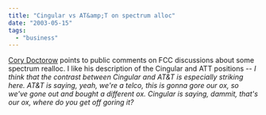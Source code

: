 ```yaml
---
title: "Cingular vs AT&amp;T on spectrum alloc"
date: "2003-05-15"
tags: 
  - "business"
---
```


[Cory Doctorow](http://boingboing.net/2003_05_01_archive.html#200291511 "Boing Boing: A Directory of Wonderful Things") points to public comments on FCC discussions about some spectrum realloc. I like his description of the Cingular and ATT positions -- _I think that the contrast between Cingular and AT&T is especially striking here. AT&T is saying, yeah, we're a telco, this is gonna gore our ox, so we've gone out and bought a different ox. Cingular is saying, dammit, that's our ox, where do you get off goring it?_
